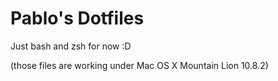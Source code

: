 # Pablo's Dotfiles

Just bash and zsh for now :D

(those files are working under Mac OS X Mountain Lion 10.8.2)
